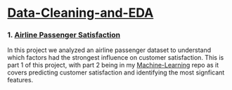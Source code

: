 # <u>Data-Cleaning-and-EDA</u>
### 1. [Airline Passenger Satisfaction](https://github.com/danielpayan13/Project-Portfolio/tree/main/Data-Cleaning-and-EDA/Airline%20Passenger%20Satisfaction)

In this project we analyzed an airline passenger dataset to understand which factors had the strongest influence on customer satisfaction. This is part 1 of this project, with part 2 being in my [Machine-Learning](https://github.com/danielpayan13/Project-Portfolio/tree/main/Machine-Learning) 
repo as it covers predicting customer satisfaction and identifying the most signficant features.
